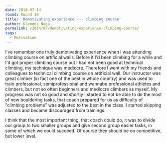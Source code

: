 ```yaml
---
date: 2014-07-14
round: Round 10
title: 'Demotivating experience --- climbing course'
author: Klemens Noga
permalink: /2014/07/demotivating-experience-climbing-course/
tags:
  - Motivation
---
```

I've remember one truly demotivating experience when I was attending climbing course on artificial walls. Before it I'd been climbing for a while and I'd got proper climbing course but I had not been good at technical climbing, my technique was mediocre. Therefore I went with my friends and colleagues to technical climbing course on artificial wall. Our instructor was great climber (in fact one of the best in whole country) and was used to train professional, semiprofessional and wannabe professional athletes and climbers, but not so often beginners and mediocre climbers as myself. My progress was not so good and shortly I started to not be able to do the most of new bouldering tasks, that coach prepared for us as difficulty of "climbing problems" was adjusted to the best in the class. I started skipping classes and became discouraged from trainings.

I think that the most important thing, that coach could do, it was to divide our group to two smaller groups and give second group easier tasks, in some of which we could succeed. Of course they should be on competitive, but lower level.
